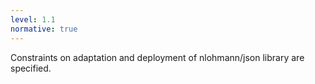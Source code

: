 ```yaml
---
level: 1.1
normative: true
---
```


Constraints on adaptation and deployment of nlohmann/json library are specified.
